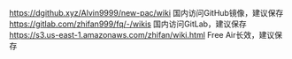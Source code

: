 https://dgithub.xyz/Alvin9999/new-pac/wiki	国内访问GitHub镜像，建议保存
https://gitlab.com/zhifan999/fq/-/wikis	国内访问GitLab，建议保存
https://s3.us-east-1.amazonaws.com/zhifan/wiki.html	Free Air长效，建议保存
